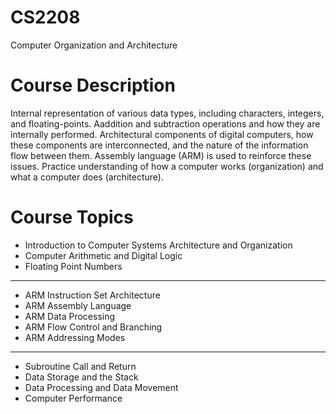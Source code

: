 # CS2208
Computer Organization and Architecture

# Course Description

Internal representation of various data types, including characters, integers, and floating-points. 
Aaddition and subtraction operations and how they are internally performed.
Architectural components of digital computers, how these components are interconnected, and 
the nature of the information flow between them. Assembly language (ARM) is used to reinforce these issues.
Practice understanding of how a computer works (organization) and what a computer does (architecture).

# Course Topics

* Introduction to Computer Systems Architecture and Organization
* Computer Arithmetic and Digital Logic
* Floating Point Numbers
----------------------------------------------------------------
* ARM Instruction Set Architecture
* ARM Assembly Language
* ARM Data Processing
* ARM Flow Control and Branching
* ARM Addressing Modes
----------------------------------------------------------------
* Subroutine Call and Return
* Data Storage and the Stack
* Data Processing and Data Movement
* Computer Performance

